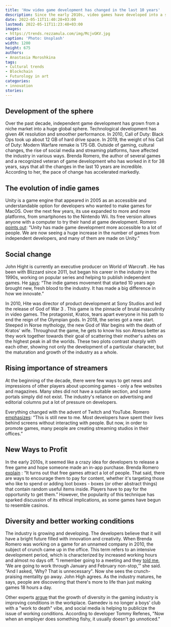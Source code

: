 ```yaml
---
title: 'How video game development has changed in the last 10 years'
description: Since the early 2010s, video games have developed into a significant sector for the entire entertainment industry. Major changes have also affected developers. We talk about what happened in game development over 10 years.
date: 2022-05-11T11:40:28+03:00
lastmod: 2022-05-11T11:23:48+03:00
images:
- https://trends.rezzamula.com/img/McjvGKV.jpg
caption: 'Photo: Unsplash'
width: 1200
height: 675
authors:
- Anastasia Moroshkina
tags:
- Cultural trends
- Blockchain
- Futurology in art
categories:
- innovation
stories:
---
```


## Development of the sphere

Over the past decade, independent game development has grown from a niche market into a huge global sphere. Technological development has given 4K resolution and smoother performance. In 2010, Call of Duty: Black Ops took up about 12 GB of hard drive space. In 2019, the weight of his Call of Duty: Modern Warfare remake  is 175 GB. Outside of gaming, cultural changes, the rise of social media and streaming platforms, have affected the industry in various ways. Brenda Romero, the author of several games and a recognized veteran of game development who has worked in it for 38 years, says that all the changes in the last 10 years are incredible. According to her, the pace of change has accelerated markedly.

## The evolution of indie games

Unity is a game engine that appeared in 2005 as an accessible and understandable option for developers who wanted to make games for MacOS. Over the next few years, its use expanded to more and more platforms, from smartphones to the Nintendo Wii. Its free version allows anyone with a computer to try their hand at game development. Romero [points out](https://mashable.com/article/video-game-development-over-the-decade): “Unity has made game development more accessible to a lot of people. We are now seeing a huge increase in the number of games from independent developers, and many of them are made on Unity.”

## Social change

John Hight is currently an executive producer on World of Warcraft . He has been with Blizzard since 2011, but began his career in the industry in the 1990s, working on popular series and helping to publish independent games. He [says](https://mashable.com/article/video-game-development-over-the-decade): “The indie games movement that started 10 years ago brought new, fresh blood to the industry. It has made a big difference in how we innovate.”

In 2010, Hite was director of product development at Sony Studios and led the release of God of War 3 . This game is the pinnacle of brutal masculinity in video games. The protagonist, Kratos, tears apart everyone in his path to end the reign of the Olympian gods. In 2018, the series got a new start. Steeped in Norse mythology, the new God of War begins with the death of Kratos' wife. Throughout the game, he gets to know his son Atreus better as they work together towards their goal of scattering their mother's ashes on the highest peak in all the worlds. These two plots contrast sharply with each other, showing not only the development of a particular character, but the maturation and growth of the industry as a whole.

## Rising importance of streamers

At the beginning of the decade, there were few ways to get news and impressions of other players about upcoming games - only a few websites and magazines. Many sites did not have a suitable section, and some portals simply did not exist. The industry's reliance on advertising and editorial columns put a lot of pressure on developers.

Everything changed with the advent of Twitch and YouTube. Romero [emphasizes](https://mashable.com/article/video-game-development-over-the-decade): “This is still new to me. Most developers have spent their lives behind screens without interacting with people. But now, in order to promote games, many people are creating streaming studios in their offices.”

## New Ways to Profit

In the early 2010s, it seemed like a crazy idea for developers to release a free game and hope someone made an in-app purchase. Brenda Romero [explain](https://mashable.com/article/video-game-development-over-the-decade) : “It turns out that free games attract a lot of people. That said, there are ways to encourage them to pay for content, whether it's targeting those who like to spend or adding loot boxes - boxes (or other abstract things) that contain random useful items inside. Players have to pay for the opportunity to get them.” However, the popularity of this technique has sparked discussion of its ethical implications, as some games have begun to resemble casinos.

## Diversity and better working conditions

The industry is growing and developing. The developers believe that it will have a bright future filled with innovation and creativity. When Brenda Romero was working on a game for an unnamed company in 2010, the subject of crunch came up in the office. This term refers to an intensive development period, which is characterized by increased working hours and almost no days off. “I remember going to a meeting and they [told me](https://mashable.com/article/video-game-development-over-the-decade), ‘We are going to work through January and February non-stop,’” she said. “And I asked, ‘Why? That is unnecessary". Now she sees the crunch-praising mentality go away. John High agrees. As the industry matures, he says, people are discovering that there's more to life than just making games 18 hours a day.

Other experts [argue](https://mashable.com/article/video-game-development-over-the-decade) that the growth of diversity in the gaming industry is improving conditions in the workplace. Gamedev is no longer a boys' club with a "work to death" vibe, and social media is helping to publicize the issue of working conditions. According to developer Tommy Refenes, "Now when an employer does something fishy, ​​it usually doesn't go unnoticed."
